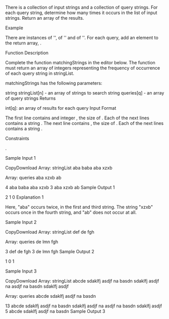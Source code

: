 There is a collection of input strings and a collection of query strings. For each query string, determine how many times it occurs in the list of input strings. Return an array of the results.

Example



There are  instances of '',  of '' and  of ''. For each query, add an element to the return array, .

Function Description

Complete the function matchingStrings in the editor below. The function must return an array of integers representing the frequency of occurrence of each query string in stringList.

matchingStrings has the following parameters:

string stringList[n] - an array of strings to search
string queries[q] - an array of query strings
Returns

int[q]: an array of results for each query
Input Format

The first line contains and integer , the size of .
Each of the next  lines contains a string .
The next line contains , the size of .
Each of the next  lines contains a string .

Constraints



 .

Sample Input 1

CopyDownload
Array: stringList
aba
baba
aba
xzxb

 



Array: queries
aba
xzxb
ab

 
4
aba
baba
aba
xzxb
3
aba
xzxb
ab
Sample Output 1

2
1
0
Explanation 1

Here, "aba" occurs twice, in the first and third string. The string "xzxb" occurs once in the fourth string, and "ab" does not occur at all.


Sample Input 2

CopyDownload
Array: stringList
def
de
fgh

 



Array: queries
de
lmn
fgh

 
3
def
de
fgh
3
de
lmn
fgh
Sample Output 2

1
0
1

Sample Input 3

CopyDownload
Array: stringList
abcde
sdaklfj
asdjf
na
basdn
sdaklfj
asdjf
na
asdjf
na
basdn
sdaklfj
asdjf

 



Array: queries
abcde
sdaklfj
asdjf
na
basdn

 
13
abcde
sdaklfj
asdjf
na
basdn
sdaklfj
asdjf
na
asdjf
na
basdn
sdaklfj
asdjf
5
abcde
sdaklfj
asdjf
na
basdn
Sample Output 3